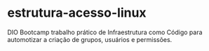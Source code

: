 # estrutura-acesso-linux
DIO Bootcamp trabalho prático de Infraestrutura como Código para automotizar a criação de grupos, usuários e permissões. 
